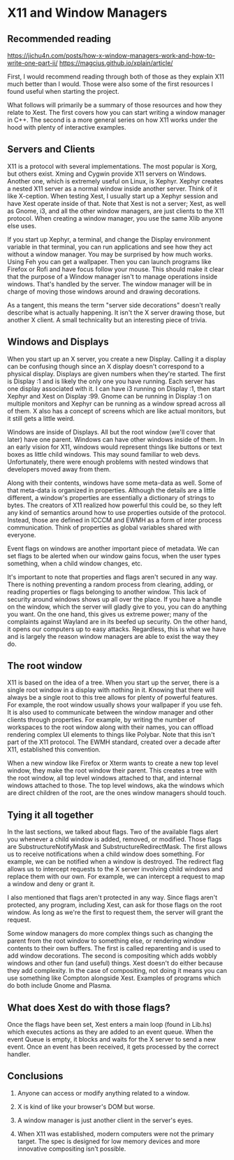 # X11 and Window Managers

## Recommended reading
https://jichu4n.com/posts/how-x-window-managers-work-and-how-to-write-one-part-ii/
https://magcius.github.io/xplain/article/

First, I would recommend reading through both of those as they explain
X11 much better than I would. Those were also some of the first resources I
found useful when starting the project.

What follows will primarily be a summary of those resources and how they relate
to Xest. The first covers
how you can start writing a window manager in C++. The second is a more general
series on how X11 works under the hood with plenty of interactive examples.

## Servers and Clients

X11 is a protocol with several implementations. The most popular is Xorg, but
others exist. Xming and Cygwin provide X11 servers on Windows. Another one, which is
extremely useful on Linux, is Xephyr. Xephyr creates a nested X11 server as a
normal window inside another server. Think of it like X-ception. 
When testing Xest, I usually start up a Xephyr session
and have Xest operate inside of that. Note that Xest is not a server; Xest,
as well as Gnome, i3, and all the other window managers, are just clients to the X11 protocol. When
creating a window manager, you use the same Xlib anyone else uses.

If you start up Xephyr, a terminal, and change the Display environment variable
in that terminal, you can run applications and see how they act without a window
manager. You may be surprised by how much works. Using Feh you can get a
wallpaper. Then you can launch programs like Firefox or Rofi and have focus follow your
mouse. This should make it clear that the purpose of a Window manager isn't to
manage operations inside windows. That's handled by the server. The window manager
will be in charge of moving those windows around and drawing
decorations.

As a tangent, this means the term "server side decorations" doesn't really
describe what is actually happening. It isn't the X server drawing those, but another X
client. A small technicality but an interesting piece of trivia.

## Windows and Displays

When you start up an X server, you create a new Display. Calling it a display can be
confusing though since an X display doesn't correspond to a physical display. Displays
are given numbers when they're started. The first is Display :1 and is likely the
only one you have running. Each server has one display associated with it. I can
have i3 running on Display :1, then start Xephyr and Xest on Display :99. Gnome can
be running in Display :1 on multiple monitors and Xephyr can be running as a window spread
across all of them. X also has a concept of screens which are like actual
monitors, but it still gets a little weird.

Windows are inside of Displays. All but the root window (we'll cover that later)
have one parent. Windows can have other windows inside of them. In an early
vision for X11, windows would represent things like buttons or text boxes as
little child windows. This may sound familiar to web devs. Unfortunately, there
were enough problems with nested windows that developers moved away from them.

Along with their contents, windows have some meta-data as
well. Some of that meta-data is organized in properties. Although the details are
a little different, a window's properties are essentially a dictionary of
strings to bytes. The creators of X11 realized how powerful this could be, so
they left any kind of semantics around how to use properties outside of the
protocol. Instead, those are defined in ICCCM and EWMH as a form of inter
process communication. Think of properties as global variables shared with
everyone.

Event flags on windows are another important piece of metadata. We can set flags
to be alerted when our window gains focus, when the user types something,
when a child window changes, etc.

It's important to note that properties and flags aren't secured in any way. There is
nothing preventing a random process from clearing, adding, or reading properties
or flags belonging to another window. This lack of security around windows shows
up all over the place. If you have a handle on the window, which the server will
gladly give to you, you can do anything you want. On the one hand, this gives us
extreme power; many of the complaints against Wayland are in its beefed up
security. On the other hand, it opens our computers up to easy attacks.
Regardless, this is what we have and is largely the reason window managers are
able to exist the way they do.


## The root window

X11 is based on the idea of a tree. When you start up the server, there is a
single root window in a display with nothing in it. Knowing that there will always be a
single root to this tree allows for plenty of powerful features. For example,
the root window usually shows your wallpaper if you use feh. It is also used to
communicate between the window manager and other clients through properties. For example, by
writing the number of workspaces to the root window along with their names, you
can offload rendering complex UI elements to things like Polybar. Note that this
isn't part of the X11 protocol. The EWMH standard, created over a decade after
X11, established this convention.

When a new window like Firefox or Xterm wants to create a new top level window,
they make the root window their parent. This creates a tree with the root
window, all top level windows attached to that, and internal windows attached to
those. The top level windows, aka the windows which are direct children of the
root, are the ones window managers should touch.

## Tying it all together

In the last sections, we talked about flags. Two of the
available flags alert you whenever a child window is added, removed, or
modified. Those flags are SubstructureNotifyMask and SubstructureRedirectMask.
The first allows us to receive notifications when a child window does
something. For example, we can be notified when a window is destroyed. The
redirect flag allows us to intercept requests to the X server involving child
windows and replace them with our own. For example, we can intercept a request
to map a window and deny or grant it. 

I also mentioned that flags aren't protected in any way. Since flags aren't
protected, any program, including Xest, can ask for those flags on the root
window. As long as we're the first to request them, the server will grant the
request.

Some window managers do more complex things such as changing the parent from the
root window to something else, or rendering window contents to their own
buffers. The first is called reparenting and is used to add window
decorations. The second is compositing which adds wobbly windows and other fun
(and useful) things. Xest
doesn't do either because they add complexity. In the case of compositing, not
doing it means you can use something like Compton alongside Xest. Examples of programs
which do both include Gnome and Plasma.

## What does Xest do with those flags?

Once the flags have been set, Xest enters a main loop (found in Lib.hs) which
executes actions as they are added to an event queue. When the event Queue is
empty, it blocks and waits for the X server to send a new event. Once an
event has been received, it gets processed by the correct handler.

## Conclusions

1. Anyone can access or modify anything related to a window.

2. X is kind of like your browser's DOM but worse.

3. A window manager is just another client in the server's eyes.

4. When X11 was established, modern computers were not the primary target.
   The spec is designed for low memory devices and more innovative compositing
   isn't possible.
